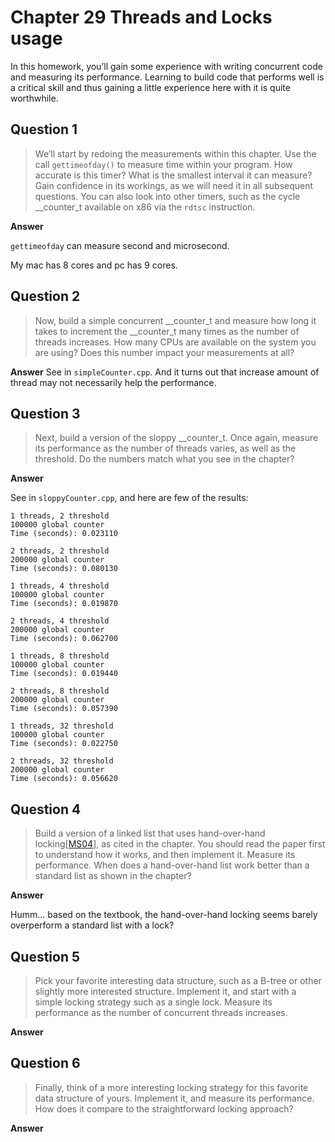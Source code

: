 # Chapter 29 Threads and Locks usage

In this homework, you’ll gain some experience with writing concurrent code and measuring its performance. Learning to
build code that performs well is a critical skill and thus gaining a little experience here with it is quite worthwhile.

## Question 1

> We’ll start by redoing the measurements within this chapter. Use the call `gettimeofday()` to measure time within your
> program. How accurate is this timer? What is the smallest interval it can measure? Gain confidence in its workings, as
> we will need it in all subsequent questions. You can also look into other timers, such as the cycle __counter_t available on
> x86 via the `rdtsc` instruction.

**Answer**

`gettimeofday` can measure second and microsecond. 

My mac has 8 cores and pc has 9 cores. 

## Question 2

> Now, build a simple concurrent __counter_t and measure how long it takes to increment the __counter_t many times as the number of threads increases. How many CPUs are available on the system you are using? Does this number impact your measurements at all?

**Answer**
See in `simpleCounter.cpp`. And it turns out that increase amount of thread may not necessarily help the performance.

## Question 3

>Next, build a version of the sloppy __counter_t. Once again, measure its performance as the number of threads varies, as well as the threshold. Do the numbers match what you see in the chapter?

**Answer**

See in `sloppyCounter.cpp`, and here are few of the results:
```
1 threads, 2 threshold
100000 global counter
Time (seconds): 0.023110

2 threads, 2 threshold
200000 global counter
Time (seconds): 0.080130

1 threads, 4 threshold
100000 global counter
Time (seconds): 0.019870

2 threads, 4 threshold
200000 global counter
Time (seconds): 0.062700

1 threads, 8 threshold
100000 global counter
Time (seconds): 0.019440

2 threads, 8 threshold
200000 global counter
Time (seconds): 0.057390

1 threads, 32 threshold
100000 global counter
Time (seconds): 0.022750

2 threads, 32 threshold
200000 global counter
Time (seconds): 0.056620
```


## Question 4

> Build a version of a linked list that uses hand-over-hand locking[[MS04](https://www.cs.tau.ac.il/~shanir/concurrent-data-structures.pdf)], as cited in the chapter. You should read the paper first to understand how it works, and then implement it. Measure its performance. When does a hand-over-hand list work better than a standard list as shown in the chapter?

**Answer**

Humm... based on the textbook, the hand-over-hand locking seems barely overperform a standard list with a lock?


## Question 5

> Pick your favorite interesting data structure, such as a B-tree or other slightly more interested structure. Implement it, and start with a simple locking strategy such as a single lock. Measure its performance as the number of concurrent threads increases.

**Answer**

## Question 6

>  Finally, think of a more interesting locking strategy for this favorite data structure of yours. Implement it, and measure its performance. How does it compare to the straightforward locking approach?

**Answer**